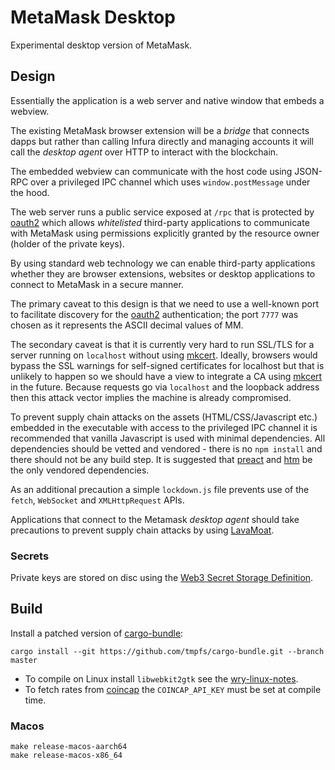 # MetaMask Desktop

Experimental desktop version of MetaMask.

## Design

Essentially the application is a web server and native window that embeds a webview.

The existing MetaMask browser extension will be a *bridge* that connects dapps but rather than calling Infura directly and managing accounts it will call the *desktop agent* over HTTP to interact with the blockchain.

The embedded webview can communicate with the host code using JSON-RPC over a privileged IPC channel which uses `window.postMessage` under the hood.

The web server runs a public service exposed at `/rpc` that is protected by [oauth2][] which allows *whitelisted* third-party applications to communicate with MetaMask using permissions explicitly granted by the resource owner (holder of the private keys).

By using standard web technology we can enable third-party applications whether they are browser extensions, websites or desktop applications to connect to MetaMask in a secure manner.

The primary caveat to this design is that we need to use a well-known port to facilitate discovery for the [oauth2][] authentication; the port `7777` was chosen as it represents the ASCII decimal values of MM.

The secondary caveat is that it is currently very hard to run SSL/TLS for a server running on `localhost` without using [mkcert][]. Ideally, browsers would bypass the SSL warnings for self-signed certificates for localhost but that is unlikely to happen so we should have a view to integrate a CA using [mkcert][] in the future. Because requests go via `localhost` and the loopback address then this attack vector implies the machine is already compromised.

To prevent supply chain attacks on the assets (HTML/CSS/Javascript etc.) embedded in the executable with access to the privileged IPC channel it is recommended that vanilla Javascript is used with minimal dependencies. All dependencies should be vetted and vendored - there is no `npm install` and there should not be any build step. It is suggested that [preact][] and [htm][] be the only vendored dependencies.

As an additional precaution a simple `lockdown.js` file prevents use of the `fetch`, `WebSocket` and `XMLHttpRequest` APIs.

Applications that connect to the Metamask *desktop agent* should take precautions to prevent supply chain attacks by using [LavaMoat][].

### Secrets

Private keys are stored on disc using the [Web3 Secret Storage Definition][].

## Build

Install a patched version of [cargo-bundle][]:

```
cargo install --git https://github.com/tmpfs/cargo-bundle.git --branch master
```

* To compile on Linux install `libwebkit2gtk` see the [wry-linux-notes][].
* To fetch rates from [coincap][] the `COINCAP_API_KEY` must be set at compile time.

### Macos

```
make release-macos-aarch64
make release-macos-x86_64
```

[cargo-bundle]: https://github.com/burtonageo/cargo-bundle
[wry-linux-notes]: https://github.com/tauri-apps/wry#linux
[coincap]: https://coincap.io/
[oauth2]: https://oauth.net/2/
[mkcert]: https://github.com/FiloSottile/mkcert
[preact]: https://preactjs.com/
[htm]: https://github.com/developit/htm
[LavaMoat]: https://github.com/LavaMoat/LavaMoat
[Web3 Secret Storage Definition]: https://github.com/ethereum/wiki/wiki/Web3-Secret-Storage-Definition
